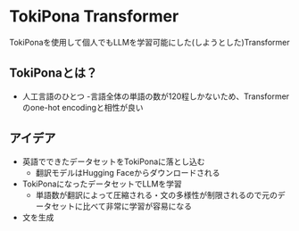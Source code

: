 # TokiPona Transformer
TokiPonaを使用して個人でもLLMを学習可能にした(しようとした)Transformer
## TokiPonaとは？
- 人工言語のひとつ
-言語全体の単語の数が120程しかないため、Transformerのone-hot encodingと相性が良い
## アイデア
- 英語でできたデータセットをTokiPonaに落とし込む
    - 翻訳モデルはHugging Faceからダウンロードされる
- TokiPonaになったデータセットでLLMを学習
    - 単語数が翻訳によって圧縮される・文の多様性が制限されるので元のデータセットに比べて非常に学習が容易になる
- 文を生成
